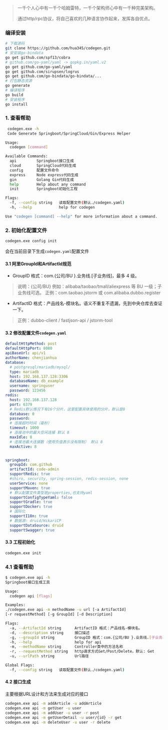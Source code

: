 > 一千个人心中有一千个哈姆雷特，一千个架构师心中有一千种完美架构。
>
> 通过http/rpc协议，将自己喜欢的几种语言协作起来，发挥各自优点。

### 编译安装

```bash
# 下载源码
git clone https://github.com/hua345/codegen.git
# 安安装go-bindata
go get github.com/spf13/cobra
# github.com/go-yaml/yaml -> gopkg.in/yaml.v2
go get github.com/go-yaml/yaml
go get github.com/sirupsen/logrus
go get github.com/go-bindata/go-bindata/...
# 打包静态资源
go generate
# 编译程序
go build
# 安装程序
go install
```

### 1. 查看帮助

```bash
 codegen.exe -h
 Code Generate Springboot/SpringCloud/Gin/Express Helper

Usage:
  codegen [command]

Available Commands:
  api         Springboot接口生成
  cloud       SpringCloud代码生成
  config      配置文件命令
  express     Node express代码生成
  gin         Golang Gin代码生成
  help        Help about any command
  init        Springboot初始化工程

Flags:
  -f, --config string   读取配置文件(默认./codegen.yaml)
  -h, --help            help for codegen

Use "codegen [command] --help" for more information about a command.
```

### 2. 初始化配置文件

```bash
codegen.exe config init
```

会在当前目录下生成`codegen.yaml`配置文件

#### 3.1 阿里GroupId和ArtifactId规范

- GroupID 格式：com.{公司/BU }.业务线.[子业务线]，最多 4 级。

> 说明：{公司/BU} 例如：alibaba/taobao/tmall/aliexpress 等 BU 一级；子业务线可选。
正例：com.taobao.jstorm 或 com.alibaba.dubbo.register

- ArtifactID 格式：产品线名-模块名。语义不重复不遗漏，先到中央仓库去查证一下。
  
> 正例：dubbo-client / fastjson-api / jstorm-tool

#### 3.2 修改配置文件`codegen.yaml`

```yaml
defaultHttpMethod: post
defaultHttpPort: 8080
apiBaseUrl: api/v1
authorName: chenjianhua
database:
  # postgresql/mariadb/mysql/
  type: mariadb
  host: 192.168.137.128:3306
  databaseName: db_example
  username: springuser
  password: 123456
redis:
  host: 192.168.137.128
  port: 6379
  # Redis默认情况下有16个分片，这里配置具体使用的分片，默认是0
  database: 0
  password:
  # 连接超时时间（毫秒）
  timeout: 1000
  # 连接池中的最大空闲连接 默认 8
  maxIdle: 8
  # 连接池最大连接数（使用负值表示没有限制） 默认 8
  maxActive: 8


springboot:
  groupId: com.github
  artifactId: code-admin
  supportRedis: true
  #shiro, security, spring-session, redis-session, none
  userService: none
  supportMaven: true
  # 默认配置文件类型是properties,也支持yaml
  supportConfigTypeYaml: false
  supportGradle: true
  supportDocker: true
  # 国际化
  supportI18n: true
  # 数据源: druid/HikariCP
  supportDataSource: druid
  supportSwagger: true
```

#### 3.3 工程初始化

```bash
codegen.exe init
```

### 4.1 查看帮助

```bash
$ codegen.exe api -h
Springboot接口生成工具

Usage:
  codegen api [flags]

Examples:
./codegen.exe api -m methodName -u url [-a ArtifactId]
[-r requestMethod] [-g GroupId] [-d Description]

Flags:
  -a, --ArtifactId string      ArtifactID 格式：产品线名-模块名。
  -d, --description string     接口描述
  -g, --groupId string         GroupID 格式：com.{公司/BU }.业务线.[子业务线]
  -h, --help                   help for api
  -m, --methodName string      Controller类中的方法名称
  -r, --requestMethod string   http请求方式Get/Post/Delete，默认: Get
  -u, --urlPath string         Url路径

Global Flags:
  -f, --config string   读取配置文件(默认./codegen.yaml)
```

#### 4.2 接口生成

主要根据URL设计和方法来生成对应的接口

```bash
codegen.exe api -m addArticle -u addArticle
codegen.exe api -m getUser -u user
codegen.exe api -m addUser -u user -r post
codegen.exe api -m getUserDetail -u user/{id} -r get
codegen.exe api -m deleteUser -u user -r delete
```
